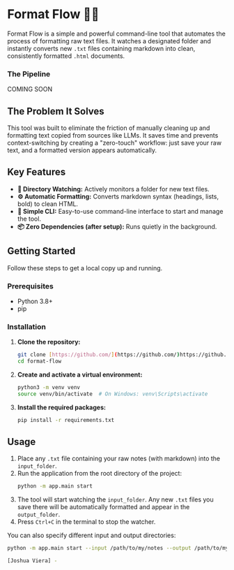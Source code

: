 # Format Flow 📁✨

Format Flow is a simple and powerful command-line tool that automates the process of formatting raw text files. It watches a designated folder and instantly converts new `.txt` files containing markdown into clean, consistently formatted `.html` documents.

### The Pipeline

COMING SOON

## The Problem It Solves

This tool was built to eliminate the friction of manually cleaning up and formatting text copied from sources like LLMs. It saves time and prevents context-switching by creating a "zero-touch" workflow: just save your raw text, and a formatted version appears automatically.

## Key Features

* **📁 Directory Watching:** Actively monitors a folder for new text files.
* **⚙️ Automatic Formatting:** Converts markdown syntax (headings, lists, bold) to clean HTML.
* **🚀 Simple CLI:** Easy-to-use command-line interface to start and manage the tool.
* **📦 Zero Dependencies (after setup):** Runs quietly in the background.

## Getting Started

Follow these steps to get a local copy up and running.

### Prerequisites

* Python 3.8+
* pip

### Installation

1.  **Clone the repository:**
    ```sh
    git clone [https://github.com/](https://github.com/)https://github.com/JoshuaViera/format-flow.git/format-flow.git
    cd format-flow
    ```
2.  **Create and activate a virtual environment:**
    ```sh
    python3 -m venv venv
    source venv/bin/activate  # On Windows: venv\Scripts\activate
    ```
3.  **Install the required packages:**
    ```sh
    pip install -r requirements.txt
    ```

## Usage

1.  Place any `.txt` file containing your raw notes (with markdown) into the `input_folder`.
2.  Run the application from the root directory of the project:
    ```sh
    python -m app.main start
    ```
3.  The tool will start watching the `input_folder`. Any new `.txt` files you save there will be automatically formatted and appear in the `output_folder`.
4.  Press `Ctrl+C` in the terminal to stop the watcher.

You can also specify different input and output directories:
```sh
python -m app.main start --input /path/to/my/notes --output /path/to/my/formatted/docs

[Joshua Viera] - 